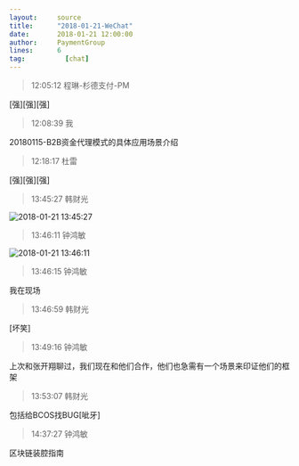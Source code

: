 ```yaml
---
layout:     source 
title:      "2018-01-21-WeChat"
date:       2018-01-21 12:00:00
author:     PaymentGroup
lines:      6 
tag:		  [chat]
---
```

> 12:05:12  程琳-杉德支付-PM  
   
[强][强][强]  
   
> 12:08:39  我  
   
20180115-B2B资金代理模式的具体应用场景介绍  
   
> 12:18:17  杜雷  
   
[强][强][强]  
   
> 13:45:27  韩财光  
   
![2018-01-21 13:45:27](http://static.cocolian.org/img/20180121_134527.png) 
   
> 13:46:11  钟鸿敏  
   
![2018-01-21 13:46:11](http://static.cocolian.org/img/20180121_134611.png) 
   
> 13:46:15  钟鸿敏  
   
我在现场  
   
> 13:46:59  韩财光  
   
[坏笑]  
   
> 13:49:16  钟鸿敏  
   
上次和张开翔聊过，我们现在和他们合作，他们也急需有一个场景来印证他们的框架  
   
> 13:53:07  韩财光  
   
包括给BCOS找BUG[呲牙]  
   
> 14:37:27  钟鸿敏  
   
区块链装腔指南  
   
